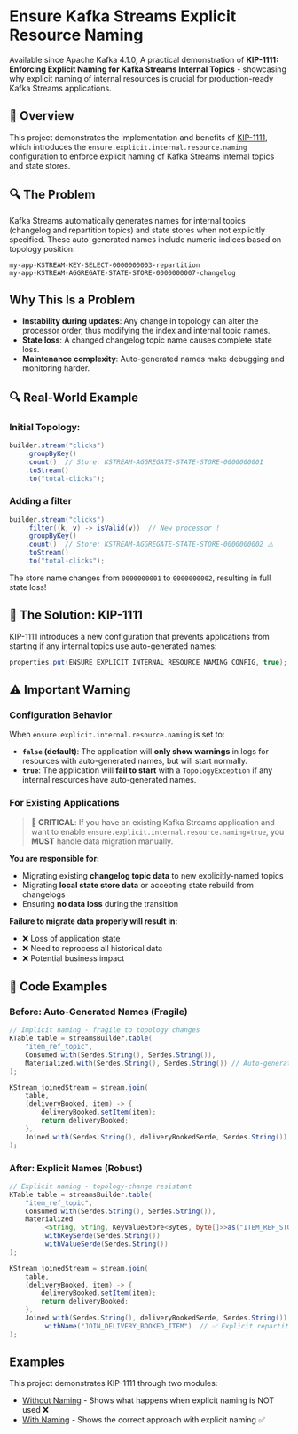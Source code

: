 # Ensure Kafka Streams Explicit Resource Naming
 
Available since Apache Kafka 4.1.0, A practical demonstration of **KIP-1111: Enforcing Explicit Naming for Kafka Streams Internal Topics** - showcasing why explicit naming of internal resources is crucial for production-ready Kafka Streams applications.

## 🎯 Overview

This project demonstrates the implementation and benefits of [KIP-1111](https://cwiki.apache.org/confluence/display/KAFKA/KIP-1111:+Enforcing+Explicit+Naming+for+Kafka+Streams+Internal+Topics), which introduces the `ensure.explicit.internal.resource.naming` configuration to enforce explicit naming of Kafka Streams internal topics and state stores.

## 🔍 The Problem

Kafka Streams automatically generates names for internal topics (changelog and repartition topics) and state stores when not explicitly specified. These auto-generated names include numeric indices based on topology position:

```
my-app-KSTREAM-KEY-SELECT-0000000003-repartition
my-app-KSTREAM-AGGREGATE-STATE-STORE-0000000007-changelog
```
## Why This Is a Problem

- **Instability during updates**: Any change in topology can alter the processor order, thus modifying the index and internal topic names.
- **State loss**: A changed changelog topic name causes complete state loss.
- **Maintenance complexity**: Auto-generated names make debugging and monitoring harder.

## 🔍 Real-World Example

### Initial Topology:

```java
builder.stream("clicks")
    .groupByKey()
    .count()  // Store: KSTREAM-AGGREGATE-STATE-STORE-0000000001
    .toStream()
    .to("total-clicks");
```

### Adding a filter

```java
builder.stream("clicks")
    .filter((k, v) -> isValid(v))  // New processor !
    .groupByKey()
    .count()  // Store: KSTREAM-AGGREGATE-STATE-STORE-0000000002 ⚠️
    .toStream()
    .to("total-clicks");
```

The store name changes from `0000000001` to `0000000002`, resulting in full state loss!

## 🚀 The Solution: KIP-1111

KIP-1111 introduces a new configuration that prevents applications from starting if any internal topics use auto-generated names:

```java
properties.put(ENSURE_EXPLICIT_INTERNAL_RESOURCE_NAMING_CONFIG, true);
```

## ⚠️ Important Warning

### Configuration Behavior

When `ensure.explicit.internal.resource.naming` is set to:

- **`false` (default)**: The application will **only show warnings** in logs for resources with auto-generated names, but will start normally.
- **`true`**: The application will **fail to start** with a `TopologyException` if any internal resources have auto-generated names.

### For Existing Applications

> **🚨 CRITICAL**: If you have an existing Kafka Streams application and want to enable `ensure.explicit.internal.resource.naming=true`, you **MUST** handle data migration manually.

**You are responsible for:**
- Migrating existing **changelog topic data** to new explicitly-named topics
- Migrating **local state store data** or accepting state rebuild from changelogs
- Ensuring **no data loss** during the transition

**Failure to migrate data properly will result in:**
- ❌ Loss of application state
- ❌ Need to reprocess all historical data
- ❌ Potential business impact

## 🔧 Code Examples

### Before: Auto-Generated Names (Fragile)

```java
// Implicit naming - fragile to topology changes
KTable table = streamsBuilder.table(
    "item_ref_topic",
    Consumed.with(Serdes.String(), Serdes.String()),
    Materialized.with(Serdes.String(), Serdes.String()) // Auto-generated store name
);

KStream joinedStream = stream.join(
    table,
    (deliveryBooked, item) -> {
        deliveryBooked.setItem(item);
        return deliveryBooked;
    },
    Joined.with(Serdes.String(), deliveryBookedSerde, Serdes.String()) // Auto-generated repartition topic
);
```

### After: Explicit Names (Robust)

```java
// Explicit naming - topology-change resistant
KTable table = streamsBuilder.table(
    "item_ref_topic",
    Consumed.with(Serdes.String(), Serdes.String()),
    Materialized
        .<String, String, KeyValueStore<Bytes, byte[]>>as("ITEM_REF_STORE")  // ✅ Explicit store name
        .withKeySerde(Serdes.String())
        .withValueSerde(Serdes.String())
);

KStream joinedStream = stream.join(
    table,
    (deliveryBooked, item) -> {
        deliveryBooked.setItem(item);
        return deliveryBooked;
    },
    Joined.with(Serdes.String(), deliveryBookedSerde, Serdes.String())
        .withName("JOIN_DELIVERY_BOOKED_ITEM")  // ✅ Explicit repartition topic name
);
```

## Examples

This project demonstrates KIP-1111 through two modules:

- [Without Naming](/without-naming) - Shows what happens when explicit naming is NOT used ❌
- [With Naming](/with-naming) - Shows the correct approach with explicit naming ✅
